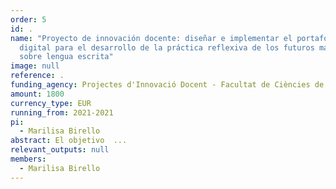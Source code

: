 ```yaml
---
order: 5
id: .
name: "Proyecto de innovación docente: diseñar e implementar el portafolio
  digital para el desarrollo de la práctica reflexiva de los futuros maestros
  sobre lengua escrita"
image: null
reference: .
funding_agency: Projectes d'Innovació Docent - Facultat de Ciències de l'Educació, UAB
amount: 1800
currency_type: EUR
running_from: 2021-2021
pi:
  - Marilisa Birello
abstract: El objetivo  ...
relevant_outputs: null
members:
  - Marilisa Birello
---
```

